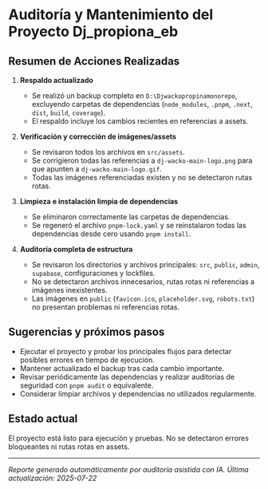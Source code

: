 # Auditoría y Mantenimiento del Proyecto Dj_propiona_eb

## Resumen de Acciones Realizadas

1. **Respaldo actualizado**
   - Se realizó un backup completo en `D:\Djwackopropinamonorepo`, excluyendo carpetas de dependencias (`node_modules`, `.pnpm`, `.next`, `dist`, `build`, `coverage`).
   - El respaldo incluye los cambios recientes en referencias a assets.

2. **Verificación y corrección de imágenes/assets**
   - Se revisaron todos los archivos en `src/assets`.
   - Se corrigieron todas las referencias a `dj-wacko-main-logo.png` para que apunten a `dj-wacko-main-logo.gif`.
   - Todas las imágenes referenciadas existen y no se detectaron rutas rotas.

3. **Limpieza e instalación limpia de dependencias**
   - Se eliminaron correctamente las carpetas de dependencias.
   - Se regeneró el archivo `pnpm-lock.yaml` y se reinstalaron todas las dependencias desde cero usando `pnpm install`.

4. **Auditoría completa de estructura**
   - Se revisaron los directorios y archivos principales: `src`, `public`, `admin`, `supabase`, configuraciones y lockfiles.
   - No se detectaron archivos innecesarios, rutas rotas ni referencias a imágenes inexistentes.
   - Las imágenes en `public` (`favicon.ico`, `placeholder.svg`, `robots.txt`) no presentan problemas ni referencias rotas.

## Sugerencias y próximos pasos

- Ejecutar el proyecto y probar los principales flujos para detectar posibles errores en tiempo de ejecución.
- Mantener actualizado el backup tras cada cambio importante.
- Revisar periódicamente las dependencias y realizar auditorías de seguridad con `pnpm audit` o equivalente.
- Considerar limpiar archivos y dependencias no utilizados regularmente.

## Estado actual

El proyecto está listo para ejecución y pruebas. No se detectaron errores bloqueantes ni rutas rotas en assets.

---

_Reporte generado automáticamente por auditoría asistida con IA. Última actualización: 2025-07-22_
